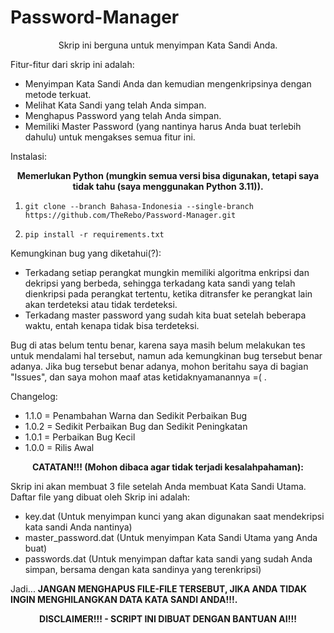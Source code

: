# Password-Manager
<p align="center">
Skrip ini berguna untuk menyimpan Kata Sandi Anda.
</p>
Fitur-fitur dari skrip ini adalah:

- Menyimpan Kata Sandi Anda dan kemudian mengenkripsinya dengan metode terkuat.
- Melihat Kata Sandi yang telah Anda simpan.
- Menghapus Password yang telah Anda simpan.
- Memiliki Master Password (yang nantinya harus Anda buat terlebih dahulu) untuk mengakses semua fitur ini.


Instalasi:
<p align="center"><b>
Memerlukan Python (mungkin semua versi bisa digunakan, tetapi saya tidak tahu (saya menggunakan Python 3.11)).
</b></p>

1. ```
   git clone --branch Bahasa-Indonesia --single-branch https://github.com/TheRebo/Password-Manager.git
   ```
2. ```
   pip install -r requirements.txt
   ```


Kemungkinan bug yang diketahui(?):

- Terkadang setiap perangkat mungkin memiliki algoritma enkripsi dan dekripsi yang berbeda, sehingga terkadang kata sandi yang telah dienkripsi pada perangkat tertentu, ketika ditransfer ke perangkat lain akan terdeteksi atau tidak terdeteksi.
- Terkadang master password yang sudah kita buat setelah beberapa waktu, entah kenapa tidak bisa terdeteksi.

Bug di atas belum tentu benar, karena saya masih belum melakukan tes untuk mendalami hal tersebut, namun ada kemungkinan bug tersebut benar adanya. Jika bug tersebut benar adanya, mohon beritahu saya di bagian "Issues", dan saya mohon maaf atas ketidaknyamanannya =( .


Changelog:

- 1.1.0 = Penambahan Warna dan Sedikit Perbaikan Bug
- 1.0.2 = Sedikit Perbaikan Bug dan Sedikit Peningkatan
- 1.0.1 = Perbaikan Bug Kecil
- 1.0.0 = Rilis Awal

<p align="center"><b>
CATATAN!!! (Mohon dibaca agar tidak terjadi kesalahpahaman):
</b></p>
Skrip ini akan membuat 3 file setelah Anda membuat Kata Sandi Utama.
Daftar file yang dibuat oleh Skrip ini adalah:

- key.dat (Untuk menyimpan kunci yang akan digunakan saat mendekripsi kata sandi Anda nantinya)
- master_password.dat (Untuk menyimpan Kata Sandi Utama yang Anda buat)
- passwords.dat (Untuk menyimpan daftar kata sandi yang sudah Anda simpan, bersama dengan kata sandinya yang terenkripsi)

Jadi... <b>JANGAN MENGHAPUS FILE-FILE TERSEBUT, JIKA ANDA TIDAK INGIN MENGHILANGKAN DATA KATA SANDI ANDA!!!.</b>

<p align="center"><b>
DISCLAIMER!!! - SCRIPT INI DIBUAT DENGAN BANTUAN AI!!!
</b></p>
